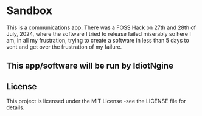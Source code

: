 # Sandbox

This is a communications app. There was a FOSS Hack on 27th and 28th of July, 2024, where the software I tried to release failed miserably so here I am, in all my frustration, trying to create a software in less than 5 days to vent and get over the frustration of my failure.

## This app/software will be run by IdiotNgine

## License
This project is licensed under the MIT License -see the LICENSE file for details.
